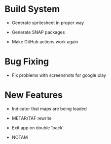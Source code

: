 # Build System

* Generate spritesheet in proper way

* Generate SNAP packages

* Make GitHub actions work again


# Bug Fixing

* Fix problems with screenshots for google play


# New Features

* Indicator that maps are being loaded

* METAR/TAF rewrite

* Exit app on double 'back'

* NOTAM
